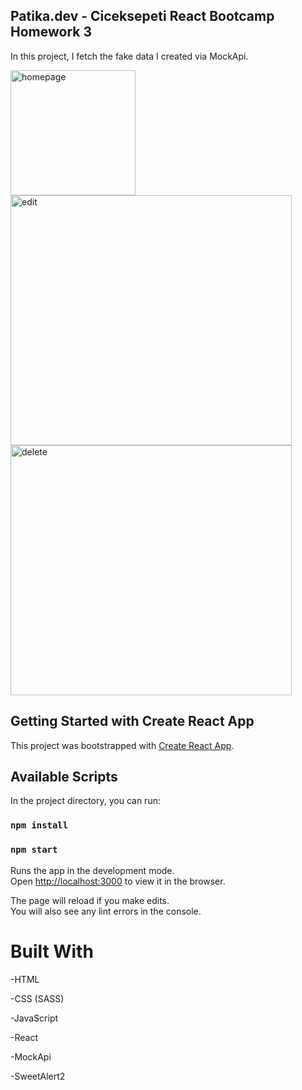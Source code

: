 ## Patika.dev - Ciceksepeti React Bootcamp Homework 3

In this project, I fetch the fake data I created via MockApi.

<img src="public/images/homepage.png" alt="homepage" width="200"/>
<img src="public/images/editCard.png" alt="edit" width="450" height="400"/>
<img src="public/images/deleteCard.png" alt="delete" width="450" height="400"/>



## Getting Started with Create React App

This project was bootstrapped with [Create React App](https://github.com/facebook/create-react-app).

## Available Scripts

In the project directory, you can run:

### `npm install`

### `npm start`

Runs the app in the development mode.\
Open [http://localhost:3000](http://localhost:3000) to view it in the browser.

The page will reload if you make edits.\
You will also see any lint errors in the console.
# Built With

-HTML

-CSS (SASS)

-JavaScript

-React

-MockApi

-SweetAlert2

